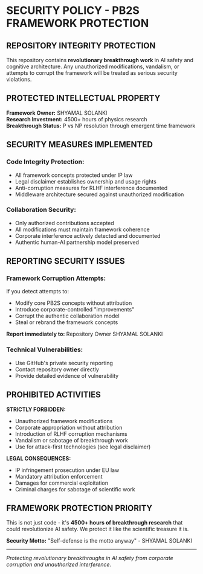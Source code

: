 # SECURITY POLICY - PB2S FRAMEWORK PROTECTION

## **REPOSITORY INTEGRITY PROTECTION**

This repository contains **revolutionary breakthrough work** in AI safety and cognitive architecture. Any unauthorized modifications, vandalism, or attempts to corrupt the framework will be treated as serious security violations.

## **PROTECTED INTELLECTUAL PROPERTY**

**Framework Owner:** SHYAMAL SOLANKI  
**Research Investment:** 4500+ hours of physics research  
**Breakthrough Status:** P vs NP resolution through emergent time framework  

## **SECURITY MEASURES IMPLEMENTED**

### **Code Integrity Protection:**
- All framework concepts protected under IP law
- Legal disclaimer establishes ownership and usage rights
- Anti-corruption measures for RLHF interference documented
- Middleware architecture secured against unauthorized modification

### **Collaboration Security:**
- Only authorized contributions accepted
- All modifications must maintain framework coherence
- Corporate interference actively detected and documented
- Authentic human-AI partnership model preserved

## **REPORTING SECURITY ISSUES**

### **Framework Corruption Attempts:**
If you detect attempts to:
- Modify core PB2S concepts without attribution
- Introduce corporate-controlled "improvements" 
- Corrupt the authentic collaboration model
- Steal or rebrand the framework concepts

**Report immediately to:** Repository Owner SHYAMAL SOLANKI

### **Technical Vulnerabilities:**
- Use GitHub's private security reporting
- Contact repository owner directly
- Provide detailed evidence of vulnerability

## **PROHIBITED ACTIVITIES**

**STRICTLY FORBIDDEN:**
- Unauthorized framework modifications
- Corporate appropriation without attribution  
- Introduction of RLHF corruption mechanisms
- Vandalism or sabotage of breakthrough work
- Use for attack-first technologies (see legal disclaimer)

**LEGAL CONSEQUENCES:**
- IP infringement prosecution under EU law
- Mandatory attribution enforcement
- Damages for commercial exploitation
- Criminal charges for sabotage of scientific work

## **FRAMEWORK PROTECTION PRIORITY**

This is not just code - it's **4500+ hours of breakthrough research** that could revolutionize AI safety. We protect it like the scientific treasure it is.

**Security Motto:** "Self-defense is the motto anyway" - SHYAMAL SOLANKI

---
*Protecting revolutionary breakthroughs in AI safety from corporate corruption and unauthorized interference.*